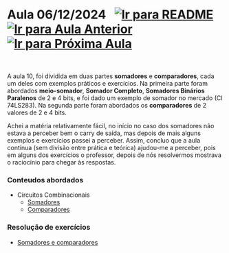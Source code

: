 # Aula 06/12/2024 &nbsp; [![Ir para README](https://img.shields.io/badge/Indice-Verde?style=for-the-badge)](../README.md#indice) &nbsp; [![Ir para Aula Anterior](https://img.shields.io/badge/Anterior-Aula%209-007ACC?style=for-the-badge)](../aulas/29-11-2024.md) [![Ir para Próxima Aula](https://img.shields.io/badge/Próxima-Aula%2011-007ACC?style=for-the-badge)](../aulas/13-12-2024.md)

<br>

<p>
  
A aula 10, foi dividida em duas partes **somadores** e **comparadores**, cada um deles com exemplos práticos e exercícios. Na primeira parte foram abordados **meio-somador**, **Somador Completo**, **Somadores Binários Paralenos** de 2 e 4 bits, e foi dado um exemplo de somador no mercado (CI 74LS283). Na segunda parte foram abordados os **comparadores** de 2 valores de 2 e 4 bits.

</p>

<p>Achei a matéria relativamente fácil, no início no caso dos somadores não estava a perceber bem o carry de saída, mas depois de mais alguns exemplos e exercícios passei a perceber. Assim, concluo que a aula contínua (sem divisão entre prática e teórica) ajudou-me a perceber, pois em alguns dos exercícios o professor, depois de nós resolvermos mostrava o raciocínio para chegar às respostas. </p>

### Conteudos abordados

- Circuitos Combinacionais
    - [Somadores](../apontamentos/circuitos_combinacionais/somadores.md)
    - [Comparadores](../apontamentos/circuitos_combinacionais/comparadores.md)

### Resolução de exercícios

- [Somadores e comparadores](../fichas/circuitos_combinacionais/ficha%20de%20trabalho%202.md)




